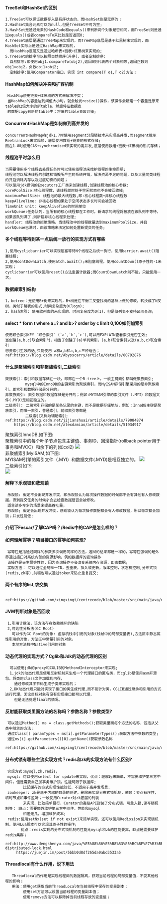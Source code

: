 
#### TreeSet和HashSet的区别  
    1.TreeSet可以保证数据存入是有序状态的，而HashSet则是无序的；   
    2.HashSet集合元素可以为null,但是TreeSet不可为空;   
    3.HashSet是通过元素的HashCode和equals()来判断两个对象是否相同，而TreeSet则是通过equals()或者compareTo来比较是否返回0;   
    4.TreeSet底层是通过TreeMap来实现的，而TreeMap底层是基于红黑树来实现的，而HashSet实际上是通过HashMap来实现的，  
      而HashMap底层又是通过哈希表+链表+红黑树来实现的;  
    5.TreeSet的排序可以按照自然排序(升序)，或者定制排序:   
      自然排序:即使用obj1.compareTo(obj2),返回0则代表两个对象相等,返回正数则obj1>obj2，负数obj1<obj2;   
      定制排序:使用Comparator接口，实现 int compare(T o1,T o2)方法；  
      
#### HashMap如何解决冲突和扩容机制 
     HashMap使用链表+红黑树的方式来解决冲突；   
     当HashMap的容量达到阈值大小时，就会触发resize()操作，该操作会新建一个容量是原来table的2倍大小的新table，然后将旧数据表  
     的数据copy到新的table中；将旧的table表废弃掉;  

#### ConcurrentHashMap是如何做到高并发的
    concurrentHashMap在jdk1.7时使用segment分段锁技术来实现高并发,而segment继承ReetranLock来实现锁，底层使用数组+链表的形式存储;  
    而在1.8时使用CAS+synchronized来实现的高并发,底层使用数组+链表+红黑树的形式存储；    
    
#### 线程池平时怎么用   
    当需要使用多个线程去处理任务时可以使用线程池来维护线程的生命周期;    
    线程池可以解决线程的创建和销毁所产生的系统开销，解决资源不足的问题，以及大量同类线程的开启消耗内存以及过度切换的问题；      
    可以使用jdk提供的Executors工厂类来创建线程,创建线程池的核心参数:   
    corePoolSize:核心线程数，该线程即时处于空闲状态也不会被回收掉;   
    maximumPoolSize: 线程池的最大线程数,即:核心线程数+非核心线程数   
    keepAliveTime: 非核心线程如果处于空闲状态多长时间会被回收   
    TimeUnit unit: keepAliveTime的时间单位   
    workQueue:任务队列，当所有的核心线程都在工作时，新请求的线程将被放在该队列中等待，如果该队列满了,则新建非核心线程来处理;   
    handler: 线程池的拒绝策略，当线程池中的线程数量达到maximumPoolSize，并且workQueue已满时，由该策略来决定如何处置新提交的任务;   
    
    
#### 多个线程等待到某一点后统一放行的实现方式有哪些   
    1,使用cyclicbarrier可以实现阻塞等待N个线程之后统一执行，使用barrier.await()阻塞线程;     
    2,使用contDownLatch,使用atch.await();来阻塞线程，使用countDown()原子性的-1来实现；    
    cyclicbarrier可以使用reset()方法重置计数器;而CountDownLatch则不能，只能使用一次;     
    
#### 数据库索引结构
    1，betree：是使用B+树来实现的，B+树是在平衡二叉查找树的基础上做的修改，转换成了N叉树，类似于跳表的形式,时间复杂度为O(logn);       
    2，hash索引: 使用散列表的来实现的，时间复杂度为O(1)，但是散列表不支持区间查询;    
    
    
#### select * form t where a=? and b>? order by c limit 0,100如何加索引   
    使用联合索引KEY `联合索引` (`a`,`b`,`c`),可以用EXPLAIN查看索引是否生效;   
    当创建(a,b,c)联合索引时，相当于创建了(a)单列索引，(a,b)联合索引以及(a,b,c)联合索引   
    想要索引生效的话,只能使用 a和a,b和a,b,c三种组合；   
    ref:https://blog.csdn.net/Abysscarry/article/details/80792876

#### 什么是聚族索引和非聚族索引,二级索引   
    聚族索引：索引和数据存储在一块，即都在一个B-tree上，一般主键索引都叫做聚族索引;   
             mysql中的InnoDB的主键索引为聚族索引，而MyISAM存储引擎采用的是非聚族索引，即索引和数据存储是分开的;   
    非聚族索引: 索引数据和数据存储是分开的；例如:MYISAM引擎的索引文件（.MYI）和数据文件(.MYD)是相互独立的。   
    二级索引： 二级索引存储的是某条记录的主键，而不是数据存储地址，例如：InnoDB主键是聚族索引，而唯一索引，普通索引，前缀索引等都是  
             二级索引又称为辅助索引;   
    ref:https://blog.csdn.net/jijianshuai/article/details/79084874     
        https://blog.csdn.net/alexdamiao/article/details/51934917    
聚族索引InnoDB,如下图:     
聚簇索引中的每个叶子节点包含主键值、事务ID、回滚指针(rollback pointer用于事务和MVCC）和余下的列(如col2)
![](https://ws4.sinaimg.cn/large/006tNc79gy1g2linx2ca0j31ia0o20zu.jpg)  
非聚族索引MyISAM,如下图:    
MYISAM引擎的索引文件（.MYI）和数据文件(.MYD)是相互独立的。
![](https://ws3.sinaimg.cn/large/006tNc79gy1g2lipiwjqtj31ds0lcdkx.jpg)   
二级索引如下:   
![](https://ws4.sinaimg.cn/large/006tNc79gy1g2liro356bj31460l0aaw.jpg)

    
#### 解释下乐观锁和悲观锁
     乐观锁: 假定不会出现并发冲突，即乐观锁认为每次操作数据的时候都不会有其他有人修改数据，直到提交任务的时候才会去检查数据是否会被修改，  
     适合读多写少的场景来提高吞吐量;      
     悲观锁; 假定会出现并发冲突，悲观锁认为每次操作数据都会有人修改数据，所以每次都会加锁；并发性能低;     


#### 介绍下Fescar/了解CAP吗？/Redis中的CAP是怎么样的？  
     

#### 如何理解幂等？项目接口的幂等如何实现?  
     幂等性是指通过同样的参数多次调用同样的方法，返回的结果都是一样的，幂等性强调的是外界通过接口对系统内部的资源影响，例如数据库的查询操作   
     该操作是天生幂等性的，因为查询操作不会改变系统内存资源，即表数据;      
     实现方法： 可以通过全局唯一ID，去重表，插入或更新，版本控制，状态机控制,分布式锁(redis,zk等),前端也可以通过token来防止重复提交;    
     
#### 两个有序的list,求交集     
     ref:https://github.com/xingxingt/centrecode/blob/master/src/main/java/dataStructure/ListGetIntersection.java
      
     
#### JVM判断对象是否回收   
     1,引用计数法，该方法存在依赖循环的缺陷     
     2,可达性分析法(GC Root)    
       可以作为GC Root的对象: 虚拟机栈中引用的对象(栈帧中的局部变量表),方法区中静态属性引用的对象，方法区中常量引用的对象，  
       本地方法栈中Native引用的对象   
       


#### 动态代理的实现方式？Cglib和Jdk的动态代理的区别   
      可以使用jdk的proxy和CGLIB的MethondInterceptor来实现;      
      1,jdk的动态代理是使用反射机制来生成一个代理接口的匿名类，而cglib是使用asm开源包，将类的class文件加载到内存，
        通过修改其字节码生成子类来实现的；         
      2,DK动态代理只能对实现了接口的类生成代理,而不能针对类，CGLIB通过继承和引用的方式进行代理，无论目标对象有没有实现接口都可以代理，
        但是无法处理final的情况。  
        
        
#### 反射能获取类里面方法的名称吗？参数名称？参数类型?  
     可以通过Method[] ms = class.getMethods();获取类里面每个方法的名称，包括从父类中继承的方法;      
     通过Class[] paramTypes = ms[i].getParameterTypes();获取方法中参数的类型;    
     通过ms[i].getParameters()[0].getName()获取参数名称      
     ref:https://github.com/xingxingt/centrecode/blob/master/src/main/java/reflectdemo/ReflectDemo2.java      
     
#### 分布式锁有哪些主流实现方式？redis和zk的实现方法有什么区别?    
     实现方式:mysql,zk,redis;    
     mysql: 可以使用select for update来实现，优点：理解起来简单，不需要维护第三方中间件，但是需要自己加事务维护锁，性能局限于数据库;   
            比起缓存的方式实现性能较低，不适用于高并发场景;    
     zookeeper: zk是基于内部的目录的创建，删除来实现分布式锁机制，依赖：节点有序性，临时节点和事件监听；一般使用Curator对zk底层的封装     
            来实现，比较简单易行，Curator的高级API封装了分布式锁，可重入锁,读写锁机制等； 缺点：需要额外维护第三方中间件，性能和mysql   
            相差无几，增加维护成本;   
     redis:使用setNx(set if not exist)来简单实现，还可以使用Redission来实现锁机制，使用Lua脚本可以实现其原子性的操作; 
           优点：redis实现的分布式锁机制的性能比mysql和zk的性能要高，缺点是需要维护redis集群；    
     ref:http://www.dengshenyu.com/java/%E5%88%86%E5%B8%83%E5%BC%8F%E7%B3%BB%E7%BB%9F/2017/10/23/zookeeper-distributed-lock.html    
         https://juejin.im/post/5bbb0d8df265da0abd3533a5    

      

#### Threadlocal有什么作用，说下用法   
       Threadlocal的作用是实现线程间的数据隔离，获取当前线程的局部变量值，不受其他线程的影响；   
       用法：使用get获取当前ThreadLocal在当前线程中保存的变量副本；  
            使用set方法可以设置当前线程的变量副本值；   
            使用remove方法可以移除掉当前线程存放的变量值；
            
            
   
   



    
    
